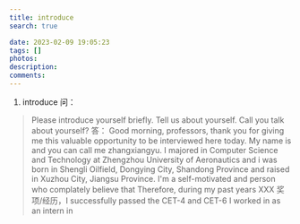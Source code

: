 ```yaml
---
title: introduce
search: true

date: 2023-02-09 19:05:23
tags: []
photos:
description:
comments:
---
```


1. introduce
问：
> Please introduce yourself briefly.
> Tell us about yourself.
> Call you talk about yourself?
答：
> Good morning, professors, thank you for giving me this valuable opportunity to be interviewed here today. My name is and you can call me zhangxiangyu.
> I majored in Computer Science and Technology at Zhengzhou University of Aeronautics and i was born in Shengli Oilfield, Dongying City, Shandong Province 
 and raised in Xuzhou City, Jiangsu Province.
> I'm a self-motivated and person who complately believe that 
> Therefore, during my past years XXX 奖项/经历，I successfully passed the CET-4 and CET-6
> I worked in as an intern in


